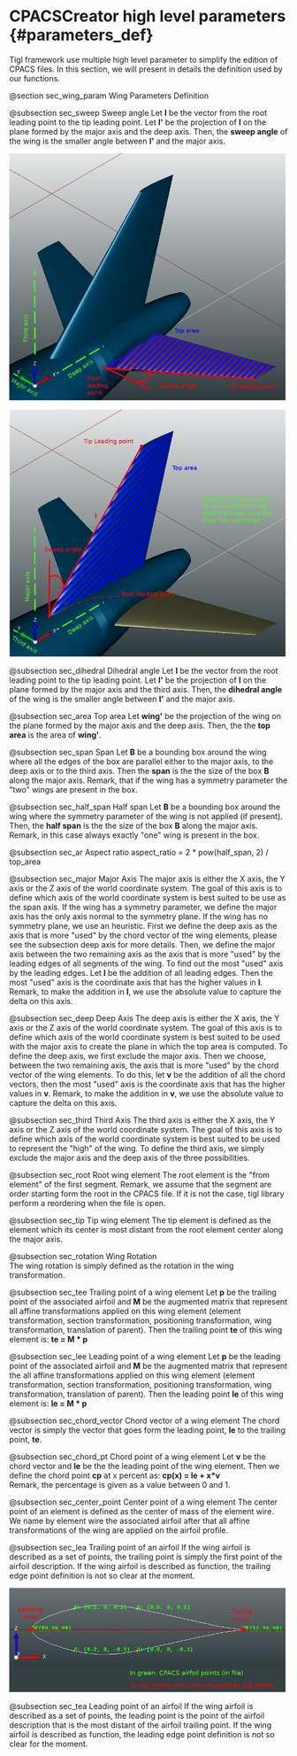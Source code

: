 CPACSCreator high level parameters {#parameters_def}
==================================

Tigl framework use multiple high level parameter to simplify the edition of CPACS files. In this section, we will present in details the definition used by our functions.   

@section sec_wing_param Wing Parameters Definition

@subsection sec_sweep Sweep angle 
Let **l** be the vector from the root leading point to the tip leading point. Let **l'** be the projection of **l** on the plane formed by the major axis and the deep axis. 
Then, the **sweep angle** of the wing is the smaller angle between **l'** and the major axis. 

![Sweep and top area parameter for a horizontal wing](images/def-horizontal-wing.png) 

![Sweep and top area parameter for a vertical wing](images/def-vertical-wing.png) 

@subsection sec_dihedral Dihedral angle
Let **l** be the vector from the root leading point to the tip leading point. Let **l'** be the projection of **l** on the plane formed by the major axis and the third axis. Then, the **dihedral angle** of the wing is the smaller angle between **l'** and the  major axis. 


@subsection sec_area Top area
Let **wing'** be the projection of the wing on the plane formed by the major axis and the deep axis. 
Then, the the **top area** is the area of **wing'**.
     

@subsection sec_span Span
Let **B** be a bounding box around the wing where all the edges of the box are parallel either to the major axis, to the deep axis or to the third axis. 
Then the **span** is the the size of the box **B** along the major axis.
Remark, that if the wing has a symmetry parameter the "two" wings are present in the box. 

@subsection sec_half_span Half span
Let **B** be a bounding box around the wing where the symmetry parameter of the wing is not applied (if present). 
Then, the **half span** is the the size of the box **B** along the major axis.
Remark, in this case always exactly "one" wing is present in the box.     
     
@subsection sec_ar Aspect ratio 
aspect_ratio = 2 * pow(half_span, 2) / top_area  


@subsection sec_major Major Axis
The major axis is either the X axis, the Y axis or the Z axis of the world coordinate system. 
The goal of this axis is to define which axis of the world coordinate system is best suited to be use as the span axis. 
If the wing has a symmetry parameter, we define the major axis has the only axis normal to the symmetry plane. 
If the wing has no symmetry plane, we use an heuristic.
First we define the deep axis as the axis that is more "used" by the chord vector of the wing elements, please see the subsection deep axis for more details. 
Then, we define the major axis between the two remaining axis as the axis that is more "used" by the leading edges of all segments of the wing.
To find out the most "used" axis by the leading edges. Let **l** be the addition of all leading edges. 
Then the most "used" axis is the coordinate axis that has the higher values in **l**. 
Remark, to make the addition in **l**, we use the absolute value to capture the delta on this axis. 

     
@subsection sec_deep Deep Axis
The deep axis is either the X axis, the Y axis or the Z axis of the world coordinate system. 
The goal of this axis is to define which axis of the world coordinate system is best suited to be used with the major axis to create the plane in which the top area is computed.
To define the deep axis, we first exclude the major axis. 
Then we choose, between the two remaining axis, the axis that is more "used" by the chord vector of the wing elements. 
To do this, let **v** be the addition of all the chord vectors, then the most "used" axis is the coordinate axis that has the higher values in **v**. 
Remark, to make the addition in **v**, we use the absolute value to capture the delta on this axis.  

@subsection sec_third Third Axis
The third axis is either the X axis, the Y axis or the Z axis of the world coordinate system. 
The goal of this axis is to define which axis of the world coordinate system is best suited to be used to represent the "high" of the wing.
To define the third axis, we simply exclude the major axis and the deep axis of the three possibilities. 


@subsection sec_root Root wing element
The root element is the "from element" of the first segment. 
Remark, we assume that the segment are order starting form the root in the CPACS file. 
If it is not the case, tigl library perform a reordering when the file is open. 


@subsection sec_tip Tip wing element
The tip element is defined as the element which its center is most distant from the root element center along the major axis. 


@subsection sec_rotation Wing Rotation    
The wing rotation is simply defined as the rotation in the wing transformation. 


@subsection sec_tee Trailing point of a wing element
Let **p** be the trailing point of the associated airfoil and **M** be the augmented matrix that represent all affine transformations applied on this wing element (element transformation, section transformation, positioning transformation, wing transformation, translation of parent). 
Then the trailing point **te** of this wing element is: **te = M * p**     
    
@subsection sec_lee Leading point of a wing element
Let **p** be the leading point of the associated airfoil and **M** be the augmented matrix that represent the all affine transformations applied on this wing element (element transformation, section transformation, positioning transformation, wing transformation, translation of parent). 
Then the leading point **le** of this wing element is: **le = M * p**     


@subsection sec_chord_vector Chord vector of a wing element 
The chord vector is simply the vector that goes form the leading point, **le** to the trailing point, **te**. 

@subsection sec_chord_pt Chord point of a wing element 
Let **v** be the chord vector and **le** be the the leading point of the wing element. 
Then we define the chord point **cp** at x percent as: **cp(x) = le + x*v**   
Remark, the percentage is given as a value between 0 and 1. 

@subsection sec_center_point Center point of a wing element 
The center point of an element is defined as the center of mass of the element wire. 
We name by element wire the associated airfoil after that all affine transformations of the wing are applied on the airfoil profile.  


@subsection sec_lea Trailing point of an airfoil
If the wing airfoil is described as a set of points, the trailing point is simply the first point of the airfoil description. 
If the wing airfoil is described as function, the trailing edge point definition is not so clear at the moment. 

![Trailing point and leading point of an airfoil described as a set of points](images/def-airfoil.png) 

@subsection sec_tea Leading point of an airfoil
If the wing airfoil is described as a set of points, the leading point is the point of the airfoil description that is the most distant of the airfoil trailing point.
If the wing airfoil is described as function, the leading edge point definition is not so clear for the moment. 

